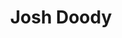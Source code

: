 ---
podcast: Product People Club
title: Josh Doody
host: Justin Jackson
podcast_url: https://soundcloud.com/productpeopleclub/ep-001-josh-doody
thumbnail: joshdoody.jpg
publication_date: 03-31-2015
---
